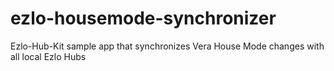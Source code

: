 # ezlo-housemode-synchronizer
Ezlo-Hub-Kit sample app that synchronizes Vera House  Mode changes with all local Ezlo Hubs
